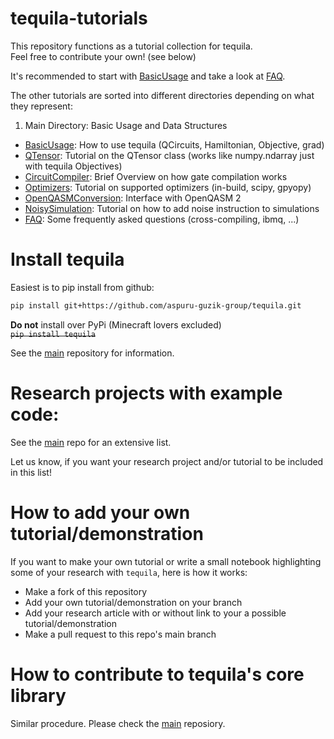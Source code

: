 # tequila-tutorials
This repository functions as a tutorial collection for tequila.  
Feel free to contribute your own! (see below)  

It's recommended to start with [BasicUsage](BasicUsage.ipynb) and take a look at [FAQ](FAQ.ipynb).  

The other tutorials are sorted into different directories depending on what they represent:  

1. Main Directory: Basic Usage and Data Structures
- [BasicUsage](BasicUsage.ipynb): How to use tequila (QCircuits, Hamiltonian, Objective, grad)
- [QTensor](QTensor.ipynb): Tutorial on the QTensor class (works like numpy.ndarray just with tequila Objectives)
- [CircuitCompiler](CircuitCompiler.ipynb): Brief Overview on how gate compilation works
- [Optimizers](Optimizers.ipynb): Tutorial on supported optimizers (in-build, scipy, gpyopy)
- [OpenQASMConversion](OpenQasmConversion.ipynb): Interface with OpenQASM 2
- [NoisySimulation](NoisySimulation): Tutorial on how to add noise instruction to simulations
- [FAQ](FAQ.ipynb): Some frequently asked questions (cross-compiling, ibmq, ...)

# Install tequila
Easiest is to pip install from github:  
```bash
pip install git+https://github.com/aspuru-guzik-group/tequila.git
```
**Do not** install over PyPi (Minecraft lovers excluded)  
<strike>`pip install tequila`</strike>

See the [main](https://github.com/tequilahub/tequila) repository for information.

# Research projects with example code:
See the [main](https://github.com/tequilahub/tequila) repo for an extensive list.

Let us know, if you want your research project and/or tutorial to be included in this list!

# How to add your own tutorial/demonstration  
If you want to make your own tutorial or write a small notebook highlighting some of your research with `tequila`, here is how it works:  
- Make a fork of this repository
- Add your own tutorial/demonstration on your branch
- Add your research article with or without link to your a possible tutorial/demonstration
- Make a pull request to this repo's main branch

# How to contribute to tequila's core library
Similar procedure. Please check the [main](https://github.com/aspuru-guzik-group/tequila) reposiory. 


